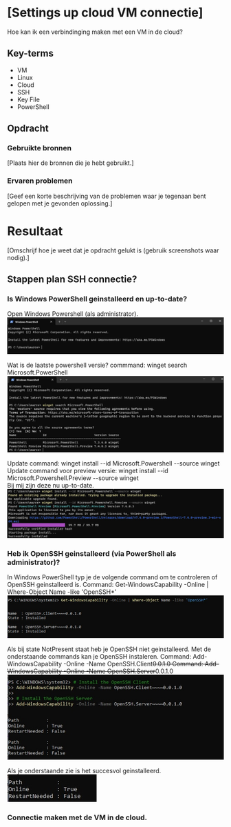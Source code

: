 # [Settings up cloud VM connectie]
Hoe kan ik een verbindinging maken met een VM in de cloud?

## Key-terms
- VM
- Linux
- Cloud
- SSH
- Key File
- PowerShell


## Opdracht
### Gebruikte bronnen
[Plaats hier de bronnen die je hebt gebruikt.]

### Ervaren problemen
[Geef een korte beschrijving van de problemen waar je tegenaan bent gelopen met je gevonden oplossing.]

# Resultaat
[Omschrijf hoe je weet dat je opdracht gelukt is (gebruik screenshots waar nodig).]

## Stappen plan SSH connectie?
### Is Windows PowerShell geinstalleerd en up-to-date?
Open Windows Powershell (als administrator).  
![Screenshot Windows Powershell](../00_includes/LNX-01%20Setting%20Up/Powershell-StartScherm.jpg)

Wat is de laatste powershell versie? commmand: winget search Microsoft.PowerShell  
![screenshot Windows Powershell laatste versie](../00_includes/LNX-01%20Setting%20Up/PowerShell-Laatste-Versie.jpg) 

Update command: winget install --id Microsoft.Powershell --source winget  
Update command voor preview versie: winget install --id Microsoft.Powershell.Preview --source winget  
Bij mij zijn deze nu up-to-date.   
![screenshot Windows Powershell update](../00_includes/LNX-01%20Setting%20Up/PowerShell-Update.jpg) 

### Heb ik OpenSSH geinstalleerd (via PowerShell als administrator)?
In Windows PowerShell typ je de volgende command om te controleren of OpenSSH geinstalleerd is.
Command: Get-WindowsCapability -Online | Where-Object Name -like 'OpenSSH*'
![screenshot Is OpenSSH Geinstalleerd?](../00_includes/LNX-01%20Setting%20Up/OpenSSH-Geinstalleerd.jpg) 

Als bij state NotPresent staat heb je OpenSSH niet geinstalleerd.
Met de onderstaande commands kan je OpenSSH instaleren. 
Command: Add-WindowsCapability -Online -Name OpenSSH.Client~~~~0.0.1.0
Command: Add-WindowsCapability -Online -Name OpenSSH.Server~~~~0.0.1.0
![screenshot Is OpenSSH Installeren](../00_includes/LNX-01%20Setting%20Up/OpenSSH-Installeren.jpg)

Als je onderstaande zie is het succesvol geinstalleerd.
![Screenshot OpenSSH Succesvol Geinstalleerd](../00_includes/LNX-01%20Setting%20Up/OpenSSH-Installeren-Succesvol.jpg)

### Connectie maken met de VM in de cloud. 